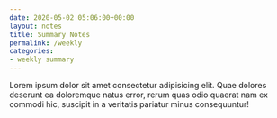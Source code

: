 ```yaml
---
date: 2020-05-02 05:06:00+00:00
layout: notes
title: Summary Notes
permalink: /weekly
categories:
- weekly summary
---
```


Lorem ipsum dolor sit amet consectetur adipisicing elit. Quae dolores deserunt ea doloremque natus error, rerum quas odio quaerat nam ex commodi hic, suscipit in a veritatis pariatur minus consequuntur!